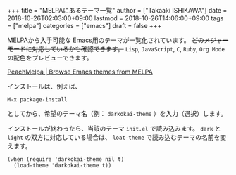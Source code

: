+++
title = "MELPAにあるテーマ一覧"
author = ["Takaaki ISHIKAWA"]
date = 2018-10-26T02:03:00+09:00
lastmod = 2018-10-26T14:06:00+09:00
tags = ["melpa"]
categories = ["emacs"]
draft = false
+++

MELPAから入手可能な Emacs用のテーマが一覧化されています。 ~~どのメジャーモードに対応しているかも確認できます。~~ `Lisp`, `JavaScript`, `C`, `Ruby`, `Org Mode` の配色をプレビューできます。

[PeachMelpa | Browse Emacs themes from MELPA](https://peach-melpa.org/)

インストールは、例えば、

```emacs-lisp
M-x package-install
```

としてから、希望のテーマ名（例： `darkokai-theme` ）を入力（選択）します。

インストールが終わったら、当該のテーマ `init.el` で読み込みます。 `dark` と `light` の双方に対応している場合は、 `loat-theme` で読み込むテーマの名前を変えます。

```emacs-lisp
(when (require 'darkokai-theme nil t)
  (load-theme 'darkokai-theme t))
```
